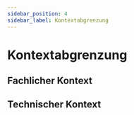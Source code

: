 ```yaml
---
sidebar_position: 4
sidebar_label: Kontextabgrenzung
---
```


# Kontextabgrenzung



## Fachlicher Kontext



## Technischer Kontext

